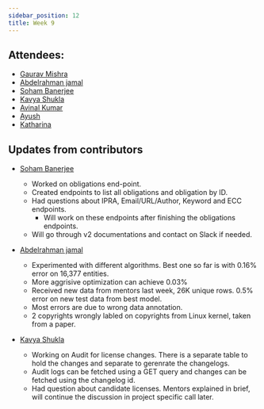 ```yaml
---
sidebar_position: 12
title: Week 9
---
```


<!--
SPDX-License-Identifier: CC-BY-SA-4.0

SPDX-FileCopyrightText: 2023 Gaurav Mishra <mishra.gaurav@siemens.com>
SPDX-FileCopyrightText: 2023 Siemens AG
-->

## Attendees:

  - [Gaurav Mishra](https://github.com/GMishx)
  - [Abdelrahman jamal](https://github.com/Hero2323)
  - [Soham Banerjee](https://github.com/soham4abc)
  - [Kavya Shukla](https://github.com/k-avy)
  - [Avinal Kumar](https://github.com/avinal)
  - [Ayush](https://github.com/hastagAB)
  - [Katharina]()

## Updates from contributors

- [Soham Banerjee](https://github.com/soham4abc)
  - Worked on obligations end-point.
  - Created endpoints to list all obligations and obligation by ID.
  - Had questions about IPRA, Email/URL/Author, Keyword and ECC endpoints.
    - Will work on these endpoints after finishing the obligations endpoints.
  - Will go through v2 documentations and contact on Slack if needed.

- [Abdelrahman jamal](https://github.com/Hero2323)
  - Experimented with different algorithms. Best one so far is with 0.16% error on 16,377 entities.
  - More aggrisive optimization can achieve 0.03%
  - Received new data from mentors last week, 26K unique rows. 0.5% error on new test data from best model.
  - Most errors are due to wrong data annotation.
  - 2 copyrights wrongly labled on copyrights from Linux kernel, taken from a paper.

- [Kavya Shukla](https://github.com/k-avy)
  - Working on Audit for license changes. There is a separate table to hold the changes and separate to gerenrate the changelogs.
  - Audit logs can be fetched using a GET query and changes can be fetched using the changelog id.
  - Had question about candidate licenses. Mentors explained in brief, will continue the discussion in project specific call later.
